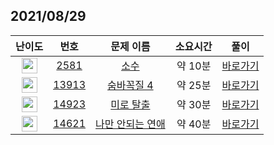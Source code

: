 ## 2021/08/29
| 난이도 | 번호 | 문제 이름 | 소요시간 | 풀이 
|:------:|:----:|:---------:|:------:|:------:|
| <img height="25px" width="25px" src="https://static.solved.ac/tier_small/6.svg"/> | [2581](https://www.acmicpc.net/problem/2581) | [소수](https://www.acmicpc.net/problem/2581) | 약 10분 | [바로가기](https://github.com/MinsangKong/DailyProblem/blob/main/08-29/1.py)| 
| <img height="25px" width="25px" src="https://static.solved.ac/tier_small/12.svg"/> | [13913](https://www.acmicpc.net/problem/13913) | [숨바꼭질 4](https://www.acmicpc.net/problem/13913) | 약 25분 | [바로가기](https://github.com/MinsangKong/DailyProblem/blob/main/08-29/2.py)|
| <img height="25px" width="25px" src="https://static.solved.ac/tier_small/12.svg"/> | [14923](https://www.acmicpc.net/problem/14923) | [미로 탈출](https://www.acmicpc.net/problem/14923) | 약 30분 | [바로가기](https://github.com/MinsangKong/DailyProblem/blob/main/08-29/3.py)| 
| <img height="25px" width="25px" src="https://static.solved.ac/tier_small/13.svg"/> | [14621](https://www.acmicpc.net/problem/14621) | [나만 안되는 연애](https://www.acmicpc.net/problem/14621) | 약 40분 | [바로가기](https://github.com/MinsangKong/DailyProblem/blob/main/08-29/4.py)|